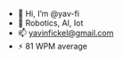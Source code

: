 - 👋 Hi, I’m @yav-fi
- 🤖 Robotics, AI, Iot
- 📫 yavinfickel@gmail.com
- ⚡ 81 WPM average

<!---
yav-fi/yav-fi is a ✨ special ✨ repository because its `README.md` (this file) appears on your GitHub profile.
You can click the Preview link to take a look at your changes.
--->
